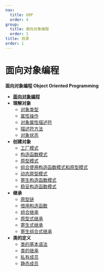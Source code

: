 ```yaml
---
nav:
  title: OOP
  order: 4
group:
  title: 面向对象编程
  order: 1
title: 目录
order: 1
---
```


# 面向对象编程

**面向对象编程 Object Oriented Programming**

- [**面向对象编程**](/object-oriented-programming/object-oriented-programming)
- **理解对象**
  - [对象类型](/object-oriented-programming/object-understand/the-object-type)
  - [属性操作](/object-oriented-programming/object-understand/manipulating-property)
  - [对象属性描述符](/object-oriented-programming/object-understand/attributes-object)
  - [描述符方法](/object-oriented-programming/object-understand/the-descriptor-methods)
  - [对象状态](/object-oriented-programming/object-understand/the-object-status)
- **创建对象**
  - [工厂模式](/object-oriented-programming/object-creation/the-factory-pattern)
  - [构造函数模式](/object-oriented-programming/object-creation/the-constructor-pattern)
  - [原型模式](/object-oriented-programming/object-creation/the-prototype-pattern)
  - [组合使用构造函数模式和原型模式](/object-oriented-programming/object-creation/combination-constructor-and-prototype-pattern)
  - [动态原型模式](/object-oriented-programming/object-creation/dynamic-prototype-pattern)
  - [寄生构造函数模式](/object-oriented-programming/object-creation/parastic-constructor-pattern)
  - [稳妥构造函数模式](/object-oriented-programming/object-creation/durable-constructor-pattern)
- **继承**
  - [原型链](/object-oriented-programming/inheritance/prototype-chain)
  - [借用构造函数](/object-oriented-programming/inheritance/constructor-stealing)
  - [组合继承](/object-oriented-programming/inheritance/combination-inheritance)
  - [原型式继承](/object-oriented-programming/inheritance/prototypal-inheritance)
  - [寄生式继承](/object-oriented-programming/inheritance/parasitic-inheritance)
  - [寄生组合式继承](/object-oriented-programming/inheritance/parasitic-combination-inheritance)
- **类的定义**
  - [类的基本语法](/object-oriented-programming/class-definitions/class-basic)
  - [类的继承](/object-oriented-programming/class-definitions/class-extends)
  - [私有成员](/object-oriented-programming/class-definitions/class-private-member)
  - [静态成员](/object-oriented-programming/class-definitions/class-static-member)
